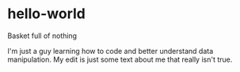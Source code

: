 # hello-world
Basket full of nothing


I'm just a guy learning how to code and better understand data manipulation.
My edit is just some text about me that really isn't true. 
